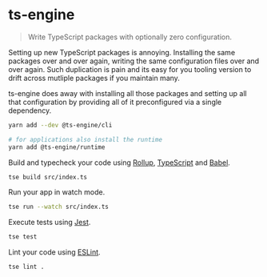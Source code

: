 # ts-engine

> Write TypeScript packages with optionally zero configuration.

Setting up new TypeScript packages is annoying. Installing the same packages over and over again, writing the same configuration files over and over again. Such duplication is pain and its easy for you tooling version to drift across mutliple packages if you maintain many.

ts-engine does away with installing all those packages and setting up all that configuration by providing all of it preconfigured via a single dependency.

```sh
yarn add --dev @ts-engine/cli

# for applications also install the runtime
yarn add @ts-engine/runtime
```

Build and typecheck your code using [Rollup](https://rollupjs.org/guide/en/), [TypeScript](https://www.typescriptlang.org/) and [Babel](https://babeljs.io/).

```sh
tse build src/index.ts
```

Run your app in watch mode.

```sh
tse run --watch src/index.ts
```

Execute tests using [Jest](https://jestjs.io/).

```sh
tse test
```

Lint your code using [ESLint](https://eslint.org/).

```sh
tse lint .
```
